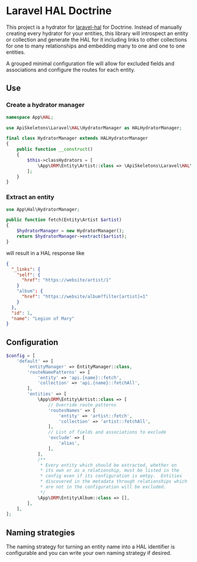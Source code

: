 # Laravel HAL Doctrine

This project is a hydrator for [laravel-hal](https://github.com/API-Skeletons/laravel-hal)
for Doctrine.  Instead of manually creating every hydrator for your entities, this library
will introspect an entity or collection and generate the HAL for it including links to 
other collections for one to many relationships and embedding many to one and one to one
entities.

A grouped minimal configuration file will allow for excluded fields and associations and
configure the routes for each entity.


## Use

### Create a hydrator manager

```php
namespace App\HAL;

use ApiSkeletons\Laravel\HAL\HydratorManager as HALHydratorManager;

final class HydratorManager extends HALHydratorManager
{
    public function __construct() 
    {
        $this->classHydrators = [
            \App\ORM\Entity\Artist::class => \ApiSkeletons\Laravel\HAL\Doctrine\DoctrineHydrator::class,
        ];
    }
}
```

### Extract an entity
```php
use App\Hal\HydratorManager;

public function fetch(Entity\Artist $artist)
{
    $hydratorManager = new HydratorManager();
    return $hydratorManager->extract($artist);
}
```

will result in a HAL response like 
```json
{
  "_links": {
    "self": {
      "href": "https://website/artist/1"
    }
    "album": {
      "href": "https://website/album?filter[artist]=1"
    }
  },
  "id": 1,
  "name": "Legion of Mary"
}
```


## Configuration

```php
$config = [
    'default' => [
        'entityManager' => EntityManager::class,
        'routeNamePatterns' => [
            'entity' => 'api.{name}::fetch',
            'collection' => 'api.{name}::fetchAll',
        ],
        'entities' => [
            \App\ORM\Entity\Artist::class => [
                // Override route patterns
                'routesNames' => [
                    'entity' => 'artist::fetch',
                    'collection' => 'artist::fetchAll',
                ],
                // List of fields and associations to exclude
                'exclude' => [
                    'alias',
                ],
            ],
            /**
             * Every entity which should be extracted, whether on
             * its own or as a relationship, must be listed in the
             * config even if its configuration is emtpy.  Entities 
             * discovered in the metadata through relationships which
             * are not in the configuration will be excluded.
             */
            \App\ORM\Entity\Album::class => [],
        ],
    ],
];
```

## Naming strategies

The naming strategy for turning an entity name into a HAL identifier is configurable and
you can write your own naming strategy if desired.
